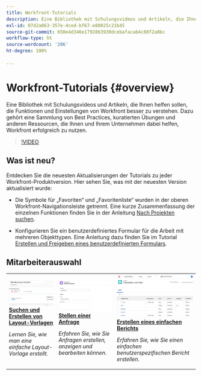 ```yaml
---
title: Workfront-Tutorials
description: Eine Bibliothek mit Schulungsvideos und Artikeln, die Ihnen helfen sollen, die Funktionen und Einstellungen von Workfront besser zu verstehen.  Dazu gehört eine Sammlung von Best Practices, kuratierten Übungen und anderen Ressourcen, die Ihnen und Ihrem Unternehmen dabei helfen, Workfront erfolgreich zu nutzen.
exl-id: 07d2a063-357e-4ced-bf67-e80025c21b45
source-git-commit: 650e4d346e1792863930dcebafacab4c88f2a8bc
workflow-type: ht
source-wordcount: '206'
ht-degree: 100%

---
```


# Workfront-Tutorials {#overview}

Eine Bibliothek mit Schulungsvideos und Artikeln, die Ihnen helfen sollen, die Funktionen und Einstellungen von Workfront besser zu verstehen.  Dazu gehört eine Sammlung von Best Practices, kuratierten Übungen und anderen Ressourcen, die Ihnen und Ihrem Unternehmen dabei helfen, Workfront erfolgreich zu nutzen.

>[!VIDEO](https://video.tv.adobe.com/v/335063/?quality=12&learn=on)

<!-- 

This is the landing page of the user guide. It should be the first list item in the TOC.md file. 
See other user landing pages to get ideas. 

-->

<div id="whats-new-section">

## Was ist neu?

Entdecken Sie die neuesten Aktualisierungen der Tutorials zu jeder Workfront-Produktversion. Hier sehen Sie, was mit der neuesten Version aktualisiert wurde:

* Die Symbole für „Favoriten“ und „Favoritenliste“ wurden in der oberen Workfront-Navigationsleiste getrennt. Eine kurze Zusammenfassung der einzelnen Funktionen finden Sie in der Anleitung <a href="/help/manage-work/projects/find-projects.md">Nach Projekten suchen</a>.

* Konfigurieren Sie ein benutzerdefiniertes Formular für die Arbeit mit mehreren Objekttypen. Eine Anleitung dazu finden Sie im Tutorial <a href="/help/custom-data/custom-forms/custom-forms-creating-and-sharing-a-custom-form.md">Erstellen und Freigeben eines benutzerdefinierten Formulars</a>.

</div>

<div id="recs-overview-body-1"></div>
<div id="recs-overview-body-2"></div>
<div id="recs-overview-body-3"></div>
<div id="recs-overview-body-4"></div>
<div id="recs-overview-body-5"></div>
<div id="recs-overview-body-6"></div>

<div id="staff-picks-section">

## Mitarbeiterauswahl

<table style="margin-top: 0 !important">
  <tr>
   <td>
      <a href="/help/administration-and-setup/layout-templates/find-layout-templates.md">
      <img alt="Suchen und Erstellen von Layout-Vorlagen" src="./assets/ltemp_01.png"/>
      </a>
      <div>
         <a href="/help/administration-and-setup/layout-templates/find-layout-templates.md"><strong>Suchen und Erstellen von Layout-Vorlagen</strong></a>
      </div>
      <p>
         <em>Lernen Sie, wie man eine einfache Layout-Vorlage erstellt.</em>
      </p>
    </td>
   <td>
      <a href="/help/manage-work/issues-requests/make-a-request.md">
      <img alt="Anfrage stellen" src="./assets/nrequest_01.png"/>
      </a>
      <div>
         <a href="/help/manage-work/issues-requests/make-a-request.md"><strong>Stellen einer Anfrage</strong></a>
      </div>
      <p>
         <em>Erfahren Sie, wie Sie Anfragen erstellen, anzeigen und bearbeiten können.</em>
      </p>

<td>
      <a href="/help/reporting/basic-reporting/create-a-simple-report.md">
      <img alt="Erstellen eines einfachen Berichts" src="./assets/sreport_01.png"/>
      </a>
      <div>
         <a href="/help/reporting/basic-reporting/create-a-simple-report.md"><strong>Erstellen eines einfachen Berichts</strong></a>
      </div>
      <p>
         <em>Erfahren Sie, wie Sie einen einfachen benutzerspezifischen Bericht erstellen.</em>
      </p>
    </td>
  </tr>
</table>

</div>